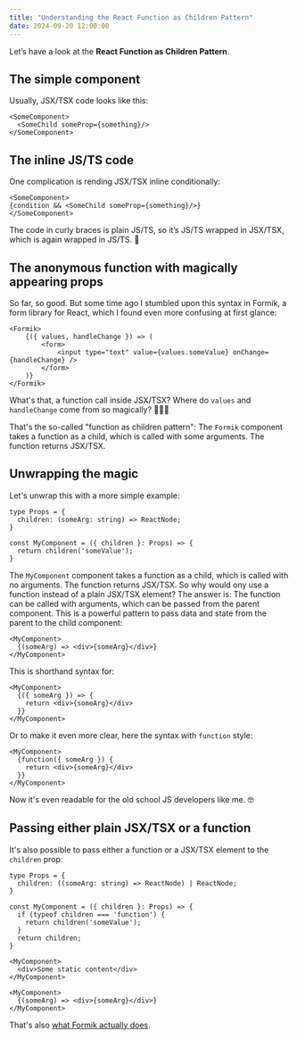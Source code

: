 ```yaml
---
title: "Understanding the React Function as Children Pattern"
date: 2024-09-20 12:00:00
---
```


Let’s have a look at the **React Function as Children Pattern**.

## The simple component

Usually, JSX/TSX code looks like this:

```tsx
<SomeComponent>
  <SomeChild someProp={something}/>
</SomeComponent>
```

<!--more-->

## The inline JS/TS code

One complication is rending JSX/TSX inline conditionally:

```tsx
<SomeComponent>
{condition && <SomeChild someProp={something}/>}
</SomeComponent>
```

The code in curly braces is plain JS/TS, so it’s JS/TS wrapped in JSX/TSX, which is again wrapped in JS/TS. 🤯

## The anonymous function with magically appearing props

So far, so good. But some time ago I stumbled upon this syntax in Formik, a form library for React, which I found even more confusing at first glance:

```tsx
<Formik>
    {({ values, handleChange }) => (
        <form>
            <input type="text" value={values.someValue} onChange={handleChange} />
        </form>
    )}
</Formik>
```
What's that, a function call inside JSX/TSX? Where do `values` and `handleChange` come from so magically? 🤯🤯🤯

That's the so-called "function as children pattern": The `Formik` component takes a function as a child, which is called with some arguments. The function returns JSX/TSX.

## Unwrapping the magic

Let's unwrap this with a more simple example:

```tsx
type Props = {
  children: (someArg: string) => ReactNode;
}

const MyComponent = ({ children }: Props) => {
  return children('someValue');
}
```

The `MyComponent` component takes a function as a child, which is called with no arguments. The function returns JSX/TSX. So why would ony use a function instead of a plain JSX/TSX element? The answer is: The function can be called with arguments, which can be passed from the parent component. This is a powerful pattern to pass data and state from the parent to the child component:

```tsx
<MyComponent>
  {(someArg) => <div>{someArg}</div>}
</MyComponent>
```

This is shorthand syntax for:

```tsx
<MyComponent>
  {({ someArg }) => {
    return <div>{someArg}</div>
  }}
</MyComponent>
```

Or to make it even more clear, here the syntax with `function` style:

```tsx
<MyComponent>
  {function({ someArg }) {
    return <div>{someArg}</div>
  }}
</MyComponent>
```
Now it's even readable for the old school JS developers like me. 🤓

## Passing either plain JSX/TSX or a function

It's also possible to pass either a function or a JSX/TSX element to the `children` prop:

```tsx
type Props = {
  children: ((someArg: string) => ReactNode) | ReactNode;
}

const MyComponent = ({ children }: Props) => {
  if (typeof children === 'function') {
    return children('someValue');
  }
  return children;
}

<MyComponent>
  <div>Some static content</div>
</MyComponent>

<MyComponent>
  {(someArg) => <div>{someArg}</div>}
</MyComponent>
```

That's also [what Formik actually does](https://github.com/jaredpalmer/formik/blob/2618cc4e6af0b2b1fcbff93936b5d3c68809b791/packages/formik/src/types.tsx#L194-L196).